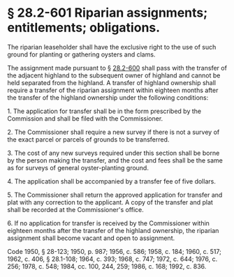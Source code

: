 # § 28.2-601 Riparian assignments; entitlements; obligations.

<p>The riparian leaseholder shall have the exclusive right to the use of such ground for planting or gathering oysters and clams.</p><p>The assignment made pursuant to § <a href='http://law.lis.virginia.gov/vacode/28.2-600/'>28.2-600</a> shall pass with the transfer of the adjacent highland to the subsequent owner of highland and cannot be held separated from the highland. A transfer of highland ownership shall require a transfer of the riparian assignment within eighteen months after the transfer of the highland ownership under the following conditions:</p><p>1. The application for transfer shall be in the form prescribed by the Commission and shall be filed with the Commissioner.</p><p>2. The Commissioner shall require a new survey if there is not a survey of the exact parcel or parcels of grounds to be transferred.</p><p>3. The cost of any new surveys required under this section shall be borne by the person making the transfer, and the cost and fees shall be the same as for surveys of general oyster-planting ground.</p><p>4. The application shall be accompanied by a transfer fee of five dollars.</p><p>5. The Commissioner shall return the approved application for transfer and plat with any correction to the applicant. A copy of the transfer and plat shall be recorded at the Commissioner's office.</p><p>6. If no application for transfer is received by the Commissioner within eighteen months after the transfer of the highland ownership, the riparian assignment shall become vacant and open to assignment.</p><p>Code 1950, § 28-123; 1950, p. 987; 1956, c. 586; 1958, c. 184; 1960, c. 517; 1962, c. 406, § 28.1-108; 1964, c. 393; 1968, c. 747; 1972, c. 644; 1976, c. 256; 1978, c. 548; 1984, cc. 100, 244, 259; 1986, c. 168; 1992, c. 836.</p>